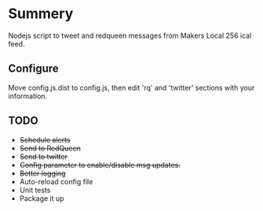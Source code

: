 # Summery
Nodejs script to tweet and redqueen messages from Makers Local 256  ical feed.

## Configure
Move config.js.dist to config.js, then edit 'rq' and 'twitter' sections with your information.

## TODO
* ~~Schedule alerts~~
* ~~Send to RedQueen~~
* ~~Send to twitter~~
* ~~Config parameter to enable/disable msg updates.~~
* ~~Better logging~~
* Auto-reload config file
* Unit tests
* Package it up
